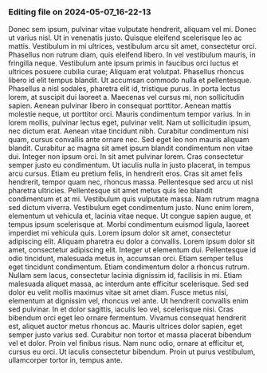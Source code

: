 
### Editing file on 2024-05-07_16-22-13

Donec sem ipsum, pulvinar vitae vulputate hendrerit, aliquam vel mi. Donec ut varius nisl. Ut in venenatis justo. Quisque eleifend scelerisque leo ac mattis. Vestibulum in mi ultrices, vestibulum arcu sit amet, consectetur orci. Phasellus non rutrum diam, quis eleifend libero. In vel vestibulum mauris, in fringilla neque. Vestibulum ante ipsum primis in faucibus orci luctus et ultrices posuere cubilia curae; Aliquam erat volutpat. Phasellus rhoncus libero id elit tempus blandit. Ut accumsan commodo nulla et pellentesque. Phasellus a nisl sodales, pharetra elit id, tristique purus. In porta lectus lorem, at suscipit dui laoreet a. Maecenas vel cursus mi, non sollicitudin sapien. Aenean pulvinar libero in consequat porttitor.
Aenean mattis molestie neque, ut porttitor orci. Mauris condimentum tempor varius. In in lorem mollis, pulvinar lectus eget, pulvinar velit. Nam ut sollicitudin ipsum, nec dictum erat. Aenean vitae tincidunt nibh. Curabitur condimentum nisi quam, cursus convallis ante ornare nec. Sed eget leo non mauris aliquam blandit. Curabitur ac magna sit amet ipsum blandit condimentum non vitae dui. Integer non ipsum orci. In sit amet pulvinar lorem. Cras consectetur semper justo eu condimentum. Ut iaculis nulla in justo placerat, in tempus arcu cursus. Etiam eu pretium felis, in hendrerit eros. Cras sit amet felis hendrerit, tempor quam nec, rhoncus massa. Pellentesque sed arcu ut nisl pharetra ultricies. Pellentesque sit amet metus quis leo blandit condimentum et at mi.
Vestibulum quis vulputate massa. Nam rutrum magna sed dictum viverra. Vestibulum eget condimentum justo. Nunc enim lorem, elementum ut vehicula et, lacinia vitae neque. Ut congue sapien augue, et tempus ipsum scelerisque at. Morbi condimentum euismod ligula, laoreet imperdiet mi vehicula quis. Lorem ipsum dolor sit amet, consectetur adipiscing elit. Aliquam pharetra eu dolor a convallis. Lorem ipsum dolor sit amet, consectetur adipiscing elit. Integer ut elementum dui. Pellentesque id odio tincidunt, malesuada metus in, accumsan orci.
Etiam semper tellus eget tincidunt condimentum. Etiam condimentum dolor a rhoncus rutrum. Nullam sem lacus, consectetur lacinia dignissim id, facilisis in mi. Etiam malesuada aliquet massa, ac interdum ante efficitur scelerisque. Sed sed dolor eu velit mollis maximus vitae sit amet diam. Fusce metus nisi, elementum at dignissim vel, rhoncus vel ante. Ut hendrerit convallis enim sed pulvinar. In et dolor sagittis, iaculis leo vel, scelerisque nisi. Cras bibendum orci eget leo ornare fermentum. Vivamus consequat hendrerit est, aliquet auctor metus rhoncus ac. Mauris ultrices dolor sapien, eget semper justo varius sed. Curabitur non tortor et massa placerat bibendum vel et dolor. Proin vel finibus risus. Nam nunc odio, ornare at efficitur et, cursus eu orci. Ut iaculis consectetur bibendum. Proin ut purus vestibulum, ullamcorper tortor in, tempus ante.


